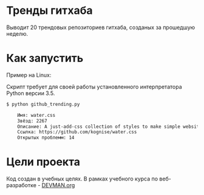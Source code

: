# Тренды гитхаба

Выводит 20 трендовых репозиториев гитхаба, созданых за прошедшую неделю.

# Как запустить

Пример на Linux:

Скрипт требует для своей работы установленного интерпретатора Python версии 3.5.

```bash
$ python github_trending.py

    Имя: water.css
    Звёзд: 2267
    Описание: A just-add-css collection of styles to make simple websites just a little nicer
    Ссылка: https://github.com/kognise/water.css
    Открытых проблемм: 14

```

# Цели проекта

Код создан в учебных целях. В рамках учебного курса по веб-разработке - [DEVMAN.org](https://devman.org)
